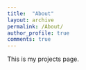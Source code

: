 ```yaml
---
title:  "About"
layout: archive
permalink: /About/
author_profile: true
comments: true
---
```


This is my projects page.
